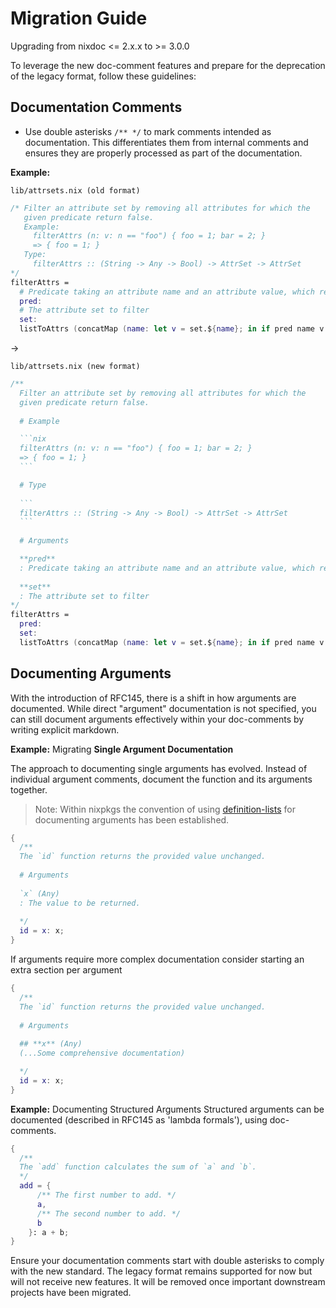 # Migration Guide

Upgrading from nixdoc <= 2.x.x to >= 3.0.0

To leverage the new doc-comment features and prepare for the deprecation of the legacy format, follow these guidelines:

## Documentation Comments

- Use double asterisks `/** */` to mark comments intended as documentation. This differentiates them from internal comments and ensures they are properly processed as part of the documentation.

**Example:**

`lib/attrsets.nix (old format)`
````nix
/* Filter an attribute set by removing all attributes for which the
   given predicate return false.
   Example:
     filterAttrs (n: v: n == "foo") { foo = 1; bar = 2; }
     => { foo = 1; }
   Type:
     filterAttrs :: (String -> Any -> Bool) -> AttrSet -> AttrSet
*/
filterAttrs =
  # Predicate taking an attribute name and an attribute value, which returns `true` to include the attribute or `false` to exclude the attribute.
  pred:
  # The attribute set to filter
  set:
  listToAttrs (concatMap (name: let v = set.${name}; in if pred name v then [(nameValuePair name v)] else []) (attrNames set));
````

->

`lib/attrsets.nix (new format)`
````nix
/**
  Filter an attribute set by removing all attributes for which the
  given predicate return false.
  
  # Example

  ```nix
  filterAttrs (n: v: n == "foo") { foo = 1; bar = 2; }
  => { foo = 1; }
  ```

  # Type
  
  ```
  filterAttrs :: (String -> Any -> Bool) -> AttrSet -> AttrSet
  ```
  
  # Arguments

  **pred**
  : Predicate taking an attribute name and an attribute value, which returns `true` to include the attribute, or `false` to exclude the attribute.
  
  **set**
  : The attribute set to filter
*/
filterAttrs =
  pred:
  set:
  listToAttrs (concatMap (name: let v = set.${name}; in if pred name v then [(nameValuePair name v)] else []) (attrNames set));
````

## Documenting Arguments

With the introduction of RFC145, there is a shift in how arguments are documented. While direct "argument" documentation is not specified, you can still document arguments effectively within your doc-comments by writing explicit markdown.

**Example:** Migrating **Single Argument Documentation**

The approach to documenting single arguments has evolved. Instead of individual argument comments, document the function and its arguments together.

> Note: Within nixpkgs the convention of using [definition-lists](https://www.markdownguide.org/extended-syntax/#definition-lists) for documenting arguments has been established.

```nix
{
  /**
  The `id` function returns the provided value unchanged.
  
  # Arguments
  
  `x` (Any)
  : The value to be returned.
  
  */
  id = x: x;
}
```

If arguments require more complex documentation consider starting an extra section per argument

```nix
{
  /**
  The `id` function returns the provided value unchanged.
  
  # Arguments
  
  ## **x** (Any)
  (...Some comprehensive documentation)

  */
  id = x: x;
}
```

**Example:** Documenting Structured Arguments
Structured arguments can be documented (described in RFC145 as 'lambda formals'), using doc-comments.

```nix
{
  /**
  The `add` function calculates the sum of `a` and `b`.
  */
  add = { 
      /** The first number to add. */
      a, 
      /** The second number to add. */
      b 
    }: a + b;
}
```

Ensure your documentation comments start with double asterisks to comply with the new standard. The legacy format remains supported for now but will not receive new features. It will be removed once important downstream projects have been migrated.
